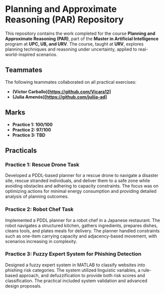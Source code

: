 # Planning and Approximate Reasoning (PAR) Repository

This repository contains the work completed for the course **Planning and Approximate Reasoning (PAR)**, part of the **Master in Artificial Intelligence** program at **UPC, UB, and URV**. The course, taught at **URV**, explores planning techniques and reasoning under uncertainty, applied to real-world-inspired scenarios.

## Teammates
The following teammates collaborated on all practical exercises:
- **(Víctor Carballo)[https://github.com/Vicara12]**  
- **(Julia Amenós)[https://github.com/juliia-ad]**

## Marks
- **Practice 1: 100/100**  
- **Practice 2: 97/100**  
- **Practice 3: TBD**

## Practicals

### **Practice 1: Rescue Drone Task**
Developed a PDDL-based planner for a rescue drone to navigate a disaster site, rescue stranded individuals, and deliver them to a safe zone while avoiding obstacles and adhering to capacity constraints. The focus was on optimizing actions for minimal energy consumption and providing detailed analysis of planning outcomes.

### **Practice 2: Robot Chef Task**
Implemented a PDDL planner for a robot chef in a Japanese restaurant. The robot navigates a structured kitchen, gathers ingredients, prepares dishes, cleans tools, and plates meals for delivery. The planner handled constraints such as one-item carrying capacity and adjacency-based movement, with scenarios increasing in complexity.

### **Practice 3: Fuzzy Expert System for Phishing Detection**
Designed a fuzzy expert system in MATLAB to classify websites into phishing risk categories. The system utilized linguistic variables, a rule-based approach, and defuzzification to provide both risk scores and classification. The practical included system validation and advanced design proposals.

